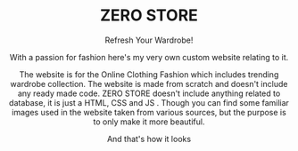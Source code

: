 <h1 align = "center">ZERO STORE</h1>

<p align="center">Refresh Your Wardrobe! 
 <p align="center">
With a passion for fashion here's my very own custom website relating to it.
 </p>
 
 
 <p align="center">
 The website is for the Online Clothing Fashion which includes trending wardrobe collection. The website is made from scratch  and doesn't include any ready made code.
 ZERO STORE doesn't include anything related to database, it is just a HTML, CSS and JS . Though you can find some familiar images used in the website taken from various sources, but the purpose is to only make it more beautiful.

 </p>

  <p align="center">
    And that's how it looks
 </p>

